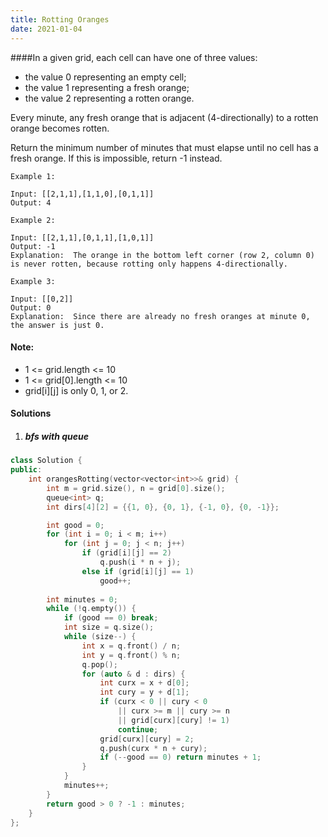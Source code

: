 ```yaml
---
title: Rotting Oranges
date: 2021-01-04
---
```

####In a given grid, each cell can have one of three values:

-    the value 0 representing an empty cell;
-    the value 1 representing a fresh orange;
-    the value 2 representing a rotten orange.

Every minute, any fresh orange that is adjacent (4-directionally) to a rotten orange becomes rotten.

Return the minimum number of minutes that must elapse until no cell has a fresh orange.  If this is impossible, return -1 instead.

 

```
Example 1:

Input: [[2,1,1],[1,1,0],[0,1,1]]
Output: 4

Example 2:

Input: [[2,1,1],[0,1,1],[1,0,1]]
Output: -1
Explanation:  The orange in the bottom left corner (row 2, column 0) is never rotten, because rotting only happens 4-directionally.

Example 3:

Input: [[0,2]]
Output: 0
Explanation:  Since there are already no fresh oranges at minute 0, the answer is just 0.
```
 

#### Note:

-    1 <= grid.length <= 10
-    1 <= grid[0].length <= 10
-    grid[i][j] is only 0, 1, or 2.

#### Solutions

1. ##### bfs with queue

```cpp
class Solution {
public:
    int orangesRotting(vector<vector<int>>& grid) {
        int m = grid.size(), n = grid[0].size();
        queue<int> q;
        int dirs[4][2] = {{1, 0}, {0, 1}, {-1, 0}, {0, -1}};

        int good = 0;
        for (int i = 0; i < m; i++)
            for (int j = 0; j < n; j++)
                if (grid[i][j] == 2)
                    q.push(i * n + j);
                else if (grid[i][j] == 1)
                    good++;
        
        int minutes = 0;
        while (!q.empty()) {
            if (good == 0) break;
            int size = q.size();
            while (size--) {
                int x = q.front() / n;
                int y = q.front() % n;
                q.pop();
                for (auto & d : dirs) {
                    int curx = x + d[0];
                    int cury = y + d[1];
                    if (curx < 0 || cury < 0 
                        || curx >= m || cury >= n 
                        || grid[curx][cury] != 1)
                        continue;
                    grid[curx][cury] = 2;
                    q.push(curx * n + cury);
                    if (--good == 0) return minutes + 1;
                }
            }
            minutes++;
        }
        return good > 0 ? -1 : minutes;
    }
};
```